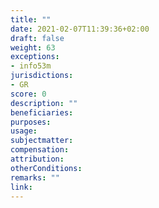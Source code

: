 ```yaml
---
title: ""
date: 2021-02-07T11:39:36+02:00 
draft: false
weight: 63
exceptions:
- info53m
jurisdictions:
- GR
score: 0
description: "" 
beneficiaries:
purposes: 
usage:
subjectmatter:
compensation:
attribution: 
otherConditions: 
remarks: ""
link: 
---
```

